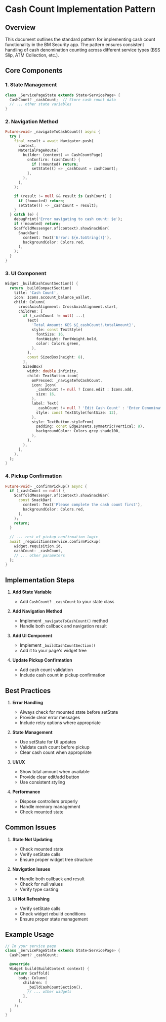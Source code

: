 # Cash Count Implementation Pattern

## Overview
This document outlines the standard pattern for implementing cash count functionality in the BM Security app. The pattern ensures consistent handling of cash denomination counting across different service types (BSS Slip, ATM Collection, etc.).

## Core Components

### 1. State Management
```dart
class _ServicePageState extends State<ServicePage> {
  CashCount? _cashCount;  // Store cash count data
  // ... other state variables
}
```

### 2. Navigation Method
```dart
Future<void> _navigateToCashCount() async {
  try {
    final result = await Navigator.push(
      context,
      MaterialPageRoute(
        builder: (context) => CashCountPage(
          onConfirm: (cashCount) {
            if (!mounted) return;
            setState(() => _cashCount = cashCount);
          },
        ),
      ),
    );

    if (result != null && result is CashCount) {
      if (!mounted) return;
      setState(() => _cashCount = result);
    }
  } catch (e) {
    debugPrint('Error navigating to cash count: $e');
    if (!mounted) return;
    ScaffoldMessenger.of(context).showSnackBar(
      SnackBar(
        content: Text('Error: ${e.toString()}'),
        backgroundColor: Colors.red,
      ),
    );
  }
}
```

### 3. UI Component
```dart
Widget _buildCashCountSection() {
  return _buildCompactSection(
    title: 'Cash Count',
    icon: Icons.account_balance_wallet,
    child: Column(
      crossAxisAlignment: CrossAxisAlignment.start,
      children: [
        if (_cashCount != null) ...[
          Text(
            'Total Amount: KES ${_cashCount!.totalAmount}',
            style: const TextStyle(
              fontSize: 16,
              fontWeight: FontWeight.bold,
              color: Colors.green,
            ),
          ),
          const SizedBox(height: 8),
        ],
        SizedBox(
          width: double.infinity,
          child: TextButton.icon(
            onPressed: _navigateToCashCount,
            icon: Icon(
              _cashCount != null ? Icons.edit : Icons.add,
              size: 16,
            ),
            label: Text(
              _cashCount != null ? 'Edit Cash Count' : 'Enter Denominations',
              style: const TextStyle(fontSize: 12),
            ),
            style: TextButton.styleFrom(
              padding: const EdgeInsets.symmetric(vertical: 8),
              backgroundColor: Colors.grey.shade100,
            ),
          ),
        ),
      ],
    ),
  );
}
```

### 4. Pickup Confirmation
```dart
Future<void> _confirmPickup() async {
  if (_cashCount == null) {
    ScaffoldMessenger.of(context).showSnackBar(
      const SnackBar(
        content: Text('Please complete the cash count first'),
        backgroundColor: Colors.red,
      ),
    );
    return;
  }
  
  // ... rest of pickup confirmation logic
  await _requisitionsService.confirmPickup(
    widget.requisition.id,
    cashCount: _cashCount,
    // ... other parameters
  );
}
```

## Implementation Steps

1. **Add State Variable**
   - Add `CashCount? _cashCount` to your state class

2. **Add Navigation Method**
   - Implement `_navigateToCashCount()` method
   - Handle both callback and navigation result

3. **Add UI Component**
   - Implement `_buildCashCountSection()`
   - Add it to your page's widget tree

4. **Update Pickup Confirmation**
   - Add cash count validation
   - Include cash count in pickup confirmation

## Best Practices

1. **Error Handling**
   - Always check for mounted state before setState
   - Provide clear error messages
   - Include retry options where appropriate

2. **State Management**
   - Use setState for UI updates
   - Validate cash count before pickup
   - Clear cash count when appropriate

3. **UI/UX**
   - Show total amount when available
   - Provide clear edit/add button
   - Use consistent styling

4. **Performance**
   - Dispose controllers properly
   - Handle memory management
   - Check mounted state

## Common Issues

1. **State Not Updating**
   - Check mounted state
   - Verify setState calls
   - Ensure proper widget tree structure

2. **Navigation Issues**
   - Handle both callback and result
   - Check for null values
   - Verify type casting

3. **UI Not Refreshing**
   - Verify setState calls
   - Check widget rebuild conditions
   - Ensure proper state management

## Example Usage

```dart
// In your service page
class _ServicePageState extends State<ServicePage> {
  CashCount? _cashCount;

  @override
  Widget build(BuildContext context) {
    return Scaffold(
      body: Column(
        children: [
          _buildCashCountSection(),
          // ... other widgets
        ],
      ),
    );
  }
}
``` 